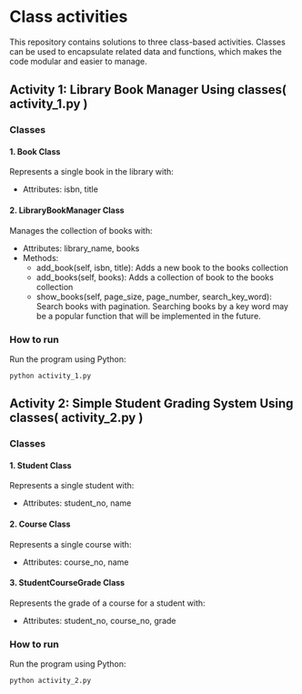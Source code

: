 # Class activities
This repository contains solutions to three class-based activities. Classes can be used to encapsulate related data and functions, which makes the code modular and easier to manage.

## Activity 1: Library Book Manager Using classes( activity_1.py )
### Classes
#### 1. Book Class
Represents a single book in the library with:
- Attributes: isbn, title

#### 2. LibraryBookManager Class
Manages the collection of books with:
- Attributes: library_name, books
- Methods:
    - add_book(self, isbn, title): Adds a new book to the books collection
    - add_books(self, books): Adds a collection of book to the books collection
    - show_books(self, page_size, page_number, search_key_word): Search books with pagination. Searching books by a key word may be a popular function that will be implemented in the future.

### How to run
Run the program using Python: 
```
python activity_1.py
```

## Activity 2: Simple Student Grading System Using classes( activity_2.py )
### Classes
#### 1. Student Class
Represents a single student with:
- Attributes: student_no, name

#### 2. Course Class
Represents a single course with:
- Attributes: course_no, name

#### 3. StudentCourseGrade Class
Represents the grade of a course for a student with:
- Attributes: student_no, course_no, grade

### How to run
Run the program using Python: 
```
python activity_2.py
```